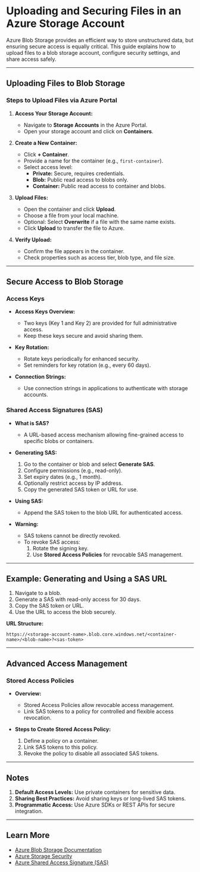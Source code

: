 
# Uploading and Securing Files in an Azure Storage Account

Azure Blob Storage provides an efficient way to store unstructured data, but ensuring secure access is equally critical. This guide explains how to upload files to a blob storage account, configure security settings, and share access safely.

---

## Uploading Files to Blob Storage

### Steps to Upload Files via Azure Portal
1. **Access Your Storage Account:**
   - Navigate to **Storage Accounts** in the Azure Portal.
   - Open your storage account and click on **Containers**.

2. **Create a New Container:**
   - Click **+ Container**.
   - Provide a name for the container (e.g., `first-container`).
   - Select access level:
     - **Private:** Secure, requires credentials.
     - **Blob:** Public read access to blobs only.
     - **Container:** Public read access to container and blobs.

3. **Upload Files:**
   - Open the container and click **Upload**.
   - Choose a file from your local machine.
   - Optional: Select **Overwrite** if a file with the same name exists.
   - Click **Upload** to transfer the file to Azure.

4. **Verify Upload:**
   - Confirm the file appears in the container.
   - Check properties such as access tier, blob type, and file size.

---

## Secure Access to Blob Storage

### Access Keys
- **Access Keys Overview:**
  - Two keys (Key 1 and Key 2) are provided for full administrative access.
  - Keep these keys secure and avoid sharing them.

- **Key Rotation:**
  - Rotate keys periodically for enhanced security.
  - Set reminders for key rotation (e.g., every 60 days).

- **Connection Strings:**
  - Use connection strings in applications to authenticate with storage accounts.

### Shared Access Signatures (SAS)
- **What is SAS?**
  - A URL-based access mechanism allowing fine-grained access to specific blobs or containers.

- **Generating SAS:**
  1. Go to the container or blob and select **Generate SAS**.
  2. Configure permissions (e.g., read-only).
  3. Set expiry dates (e.g., 1 month).
  4. Optionally restrict access by IP address.
  5. Copy the generated SAS token or URL for use.

- **Using SAS:**
  - Append the SAS token to the blob URL for authenticated access.

- **Warning:**
  - SAS tokens cannot be directly revoked.
  - To revoke SAS access:
    1. Rotate the signing key.
    2. Use **Stored Access Policies** for revocable SAS management.

---

## Example: Generating and Using a SAS URL
1. Navigate to a blob.
2. Generate a SAS with read-only access for 30 days.
3. Copy the SAS token or URL.
4. Use the URL to access the blob securely.

**URL Structure:**
```
https://<storage-account-name>.blob.core.windows.net/<container-name>/<blob-name>?<sas-token>
```

---

## Advanced Access Management

### Stored Access Policies
- **Overview:**
  - Stored Access Policies allow revocable access management.
  - Link SAS tokens to a policy for controlled and flexible access revocation.

- **Steps to Create Stored Access Policy:**
  1. Define a policy on a container.
  2. Link SAS tokens to this policy.
  3. Revoke the policy to disable all associated SAS tokens.

---

## Notes
1. **Default Access Levels:** Use private containers for sensitive data.
2. **Sharing Best Practices:** Avoid sharing keys or long-lived SAS tokens.
3. **Programmatic Access:** Use Azure SDKs or REST APIs for secure integration.

---

## Learn More
- [Azure Blob Storage Documentation](https://learn.microsoft.com/en-us/azure/storage/blobs/)
- [Azure Storage Security](https://learn.microsoft.com/en-us/azure/storage/common/storage-security-guide/)
- [Azure Shared Access Signature (SAS)](https://learn.microsoft.com/en-us/azure/storage/common/storage-sas-overview)

